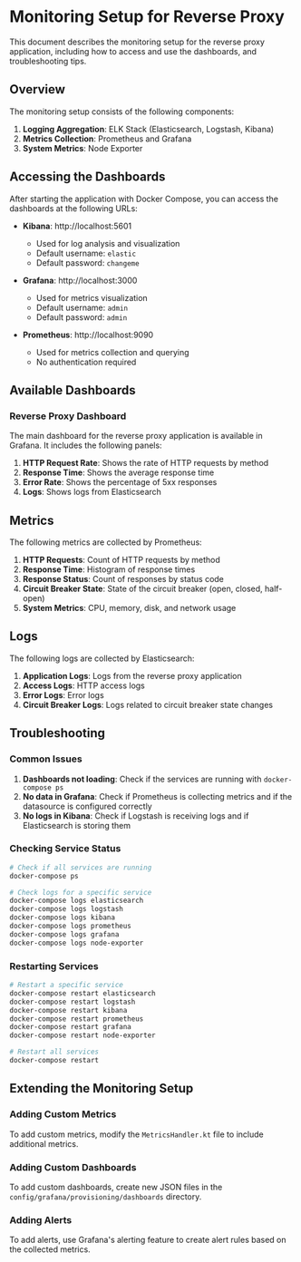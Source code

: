 # Monitoring Setup for Reverse Proxy

This document describes the monitoring setup for the reverse proxy application, including how to access and use the dashboards, and troubleshooting tips.

## Overview

The monitoring setup consists of the following components:

1. **Logging Aggregation**: ELK Stack (Elasticsearch, Logstash, Kibana)
2. **Metrics Collection**: Prometheus and Grafana
3. **System Metrics**: Node Exporter

## Accessing the Dashboards

After starting the application with Docker Compose, you can access the dashboards at the following URLs:

- **Kibana**: http://localhost:5601
  - Used for log analysis and visualization
  - Default username: `elastic`
  - Default password: `changeme`

- **Grafana**: http://localhost:3000
  - Used for metrics visualization
  - Default username: `admin`
  - Default password: `admin`

- **Prometheus**: http://localhost:9090
  - Used for metrics collection and querying
  - No authentication required

## Available Dashboards

### Reverse Proxy Dashboard

The main dashboard for the reverse proxy application is available in Grafana. It includes the following panels:

1. **HTTP Request Rate**: Shows the rate of HTTP requests by method
2. **Response Time**: Shows the average response time
3. **Error Rate**: Shows the percentage of 5xx responses
4. **Logs**: Shows logs from Elasticsearch

## Metrics

The following metrics are collected by Prometheus:

1. **HTTP Requests**: Count of HTTP requests by method
2. **Response Time**: Histogram of response times
3. **Response Status**: Count of responses by status code
4. **Circuit Breaker State**: State of the circuit breaker (open, closed, half-open)
5. **System Metrics**: CPU, memory, disk, and network usage

## Logs

The following logs are collected by Elasticsearch:

1. **Application Logs**: Logs from the reverse proxy application
2. **Access Logs**: HTTP access logs
3. **Error Logs**: Error logs
4. **Circuit Breaker Logs**: Logs related to circuit breaker state changes

## Troubleshooting

### Common Issues

1. **Dashboards not loading**: Check if the services are running with `docker-compose ps`
2. **No data in Grafana**: Check if Prometheus is collecting metrics and if the datasource is configured correctly
3. **No logs in Kibana**: Check if Logstash is receiving logs and if Elasticsearch is storing them

### Checking Service Status

```bash
# Check if all services are running
docker-compose ps

# Check logs for a specific service
docker-compose logs elasticsearch
docker-compose logs logstash
docker-compose logs kibana
docker-compose logs prometheus
docker-compose logs grafana
docker-compose logs node-exporter
```

### Restarting Services

```bash
# Restart a specific service
docker-compose restart elasticsearch
docker-compose restart logstash
docker-compose restart kibana
docker-compose restart prometheus
docker-compose restart grafana
docker-compose restart node-exporter

# Restart all services
docker-compose restart
```

## Extending the Monitoring Setup

### Adding Custom Metrics

To add custom metrics, modify the `MetricsHandler.kt` file to include additional metrics.

### Adding Custom Dashboards

To add custom dashboards, create new JSON files in the `config/grafana/provisioning/dashboards` directory.

### Adding Alerts

To add alerts, use Grafana's alerting feature to create alert rules based on the collected metrics.